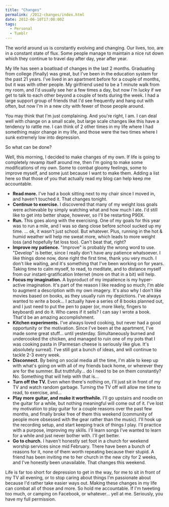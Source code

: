 ```yaml
---
title: "Changes"
permalink: /2012-changes/index.html
date: 2012-06-18T17:00:00Z
tags: 
  - Personal
  - Tumblr
---
```


The world around us is constantly evolving and changing. Our lives, too, are in a constant state of flux. Some people manage to maintain a nice rut down which they continue to travel day after day, year after year.

My life has seen a boatload of changes in the last 2 months. Graduating from college (finally) was great, but I've been in the education system for the past 21 years. I've lived in an apartment before for a couple of months, but it was with other people. My girlfriend used to be a 1 minute walk from my room, and I'd usually see her a few times a day, but now I'm lucky if we get to talk to each other beyond a couple of texts during the week. I had a large support group of friends that I'd see frequently and hang out with often, but now I'm in a new city with fewer of those people around.

You may think that I'm just complaining. And you're right, I am. I can deal well with change on a small scale, but large scale changes like this have a tendency to rattle me. I can think of 2 other times in my life where I had something major change in my life, and those were the two times where I sunk extremely low into depression.

So what can be done?

Well, this morning, I decided to make changes of my own. If life is going to completely revamp itself around me, then I'm going to make some modifications of my own. Some to combat gloomy feelings, some to improve myself, and some just because I want to make them. Adding a list here so that those of you that actually read my blog can help keep me accountable.

- **Read more.** I've had a book sitting next to my chair since I moved in, and haven't touched it. That changes tonight.
- **Continue to exercise.** I discovered that many of my weight loss goals were achievable by simply watching what and how much I ate. I'd still like to get into better shape, however, so I'll be restarting P90X.
- **Run.** This goes along with the exercising. One of my goals for this year was to run a mile, and I was so dang close before school sucked up my time. ... ok, it wasn't just school. But whatever. Plus, running in the hot & humid weather will help me sweat more, which leads to more weight loss (and hopefully fat loss too). Can't beat that, right?
- **Improve my patience.** "Improve" is probably the wrong word to use. "Develop" is better, since I really don't have any patience whatsoever. I like things done now, done right the first time, thank you very much. I don't like waiting, and it's something that I've been working on for years. Taking time to calm myself, to read, to meditate, and to distance myself from our instant-gratification Internet (more on that in a bit) will help.
- **Focus my imagination.** A byproduct of my impatience is my hyper-active imagination. It's part of the reason I like reading so much; I'm able to augment a description with my own imagery. It's also why I don't like movies based on books, as they usually ruin my depictions. I've always wanted to write a book... I actually have a series of 8 books planned out, and I just need to put the pen to paper (or, more likely, fingers to keyboard) and do it. Who cares if it sells? I can say I wrote a book. That'd be an amazing accomplishment.
- **Kitchen experiments.** I've always loved cooking, but never had a good opportunity or the motivation. Since I've been at the apartment, I've made some great stuff... until yesterday. Simultaneously burned and undercooked the chicken, and managed to ruin one of my pots that I was cooking pasta in (Parmesan cheese is seriously like glue. It's absolutely surreal). I've still got a bunch of ideas, and will continue to tackle 2-3 every week.
- **Disconnect.** By being on social media all the time, I'm able to keep up with what's going on with all of my friends back home, or wherever they are for the summer. But truthfully... do I need to be on them constantly? No. Something that will help with that is...
- **Turn off the TV.** Even when there's nothing on, I'll just sit in front of my TV and watch random garbage. Turning the TV off will allow me time to read, to exercise, and...
- **Play more guitar, and make it worthwhile.** I'll go upstairs and noodle on the guitar for a while, but nothing meaningful will come out of it. I've lost my motivation to play guitar for a couple reasons over the past few months, and finally broke free of them this weekend (community of people more obsessed with the gear rather than the music). I'll hook up the recording setup, and start keeping track of things I play. I'll practice with a purpose, improving my skills. I'll learn songs I've wanted to learn for a while and just never bother with. I'll get better.
- **Go to church.** I haven't honestly set foot in a church for weekend worship services since mid February. There have been a bunch of reasons for it, none of them worth repeating because their stupid. A friend has been inviting me to her church in the new city for 2 weeks, and I've honestly been unavailable. That changes this weekend.

Life is far too short for depression to get in the way, for me to sit in front of my TV all evening, or to stop caring about things I'm passionate about because I'd rather take easier ways out. Making these changes in my life can combat all of those and more. So hold me accountable. If I'm tweeting too much, or camping on Facebook, or whatever... yell at me. Seriously, you have my full permission.
